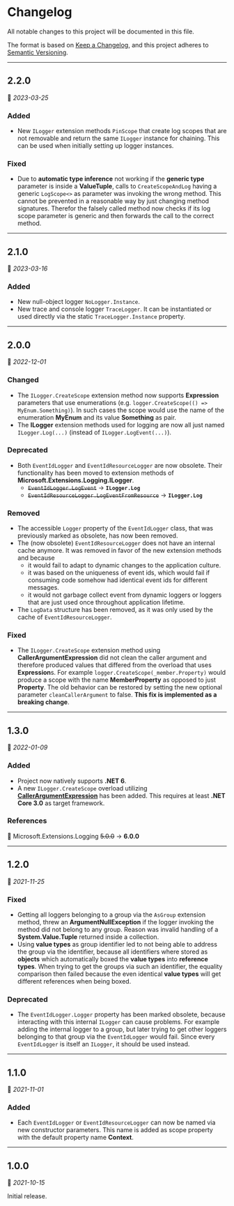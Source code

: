 # Changelog

All notable changes to this project will be documented in this file.

The format is based on [Keep a Changelog](https://keepachangelog.com/en/1.0.0/), and this project adheres to [Semantic Versioning](https://semver.org/spec/v2.0.0.html).
___

## 2.2.0

:calendar: _2023-03-25_

### Added

- New `ILogger` extension methods `PinScope` that create log scopes that are not removable and return the same `ILogger` instance for chaining. This can be used when initially setting up logger instances.

### Fixed

- Due to **automatic type inference** not working if the **generic type** parameter is inside a **ValueTuple**, calls to `CreateScopeAndLog` having a generic `LogScope<>` as parameter was invoking the wrong method. This cannot be prevented in a reasonable way by just changing method signatures. Therefor the falsely called method now checks if its log scope parameter is generic and then forwards the call to the correct method.

___

## 2.1.0

:calendar: _2023-03-16_

### Added

- New null-object logger `NoLogger.Instance`.
- New trace and console logger `TraceLogger`. It can be instantiated or used directly via the static `TraceLogger.Instance` property.

___

## 2.0.0

:calendar: _2022-12-01_

### Changed

- The `ILogger.CreateScope` extension method now supports **Expression** parameters that use enumerations (e.g. `logger.CreateScope(() => MyEnum.Something)`). In such cases the scope would use the name of the enumeration **MyEnum** and its value **Something** as pair.
- The **ILogger** extension methods used for logging are now all just named `ILogger.Log(...)` (instead of `ILogger.LogEvent(...)`).

### Deprecated

- Both `EventIdLogger` and `EventIdResourceLogger` are now obsolete. Their functionality has been moved to extension methods of **Microsoft.Extensions.Logging.ILogger**.
	- ~~`EventIdLogger.LogEvent`~~ → **`ILogger.Log`**
	- ~~`EventIdResourceLogger.LogEventFromResource`~~ → **`ILogger.Log`**

### Removed

- The accessible `Logger` property of the `EventIdLogger` class, that was previously marked as obsolete, has now been removed.
- The (now obsolete) `EventIdResourceLogger` does not have an internal cache anymore. It was removed in favor of the new extension methods and because
  - it would fail to adapt to dynamic changes to the application culture.
  - it was based on the uniqueness of event ids, which would fail if consuming code somehow had identical event ids for different messages.
  - it would not garbage collect event from dynamic loggers or loggers that are just used once throughout application lifetime.
- The `LogData` structure has been removed, as it was only used by the cache of `EventIdResourceLogger`.

### Fixed

-   The `ILogger.CreateScope` extension method using **CallerArgumentExpression** did not clean the caller argument and therefore produced values that differed from the overload that uses **Expression**s. For example `logger.CreateScope(_member.Property)` would produce a scope with the name **MemberProperty** as opposed to just **Property**. The old behavior can be restored by setting the new optional parameter `cleanCallerArgument` to false. **This fix is implemented as a breaking change**.

___

## 1.3.0

:calendar: _2022-01-09_

### Added

- Project now natively supports **.NET 6**.
- A new `ILogger.CreateScope` overload utilizing [**CallerArgumentExpression**](https://docs.microsoft.com/en-us/dotnet/api/system.runtime.compilerservices.callerargumentexpressionattribute?view=net-6.0) has been added. This requires at least **.NET Core 3.0** as target framework.

### References

:large_blue_circle: Microsoft.Extensions.Logging ~~5.0.0~~ → **6.0.0**
___

## 1.2.0

:calendar: _2021-11-25_

### Fixed

- Getting all loggers belonging to a group via the `AsGroup` extension method, threw an **ArgumentNullException** if the logger invoking the method did not belong to any group. Reason was invalid handling of a **System.Value.Tuple** returned inside a collection.
- Using **value types** as group identifier led to not being able to address the group via the identifier, because all identifiers where stored as **objects** which automatically boxed the **value types** into **reference types**. When trying to get the groups via such an identifier, the equality comparison then failed because the even identical **value types** will get different references when being boxed.

### Deprecated

- The `EventIdLogger.Logger` property has been marked obsolete, because interacting with this internal `ILogger` can cause problems. For example adding the internal logger to a group, but later trying to get other loggers belonging to that group via the `EventIdLogger` would fail. Since every `EventIdLogger` is itself an `ILogger`, it should be used instead.
___

## 1.1.0

:calendar: _2021-11-01_

### Added

- Each `EventIdLogger` or `EventIdResourceLogger` can now be named via new constructor parameters. This name is added as scope property with the default property name **Context**.
___

## 1.0.0

:calendar: _2021-10-15_

Initial release.